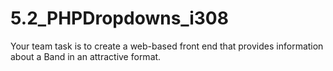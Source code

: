 # 5.2_PHPDropdowns_i308
Your team task is to create a web-based front end that provides information about a Band in an attractive format.
